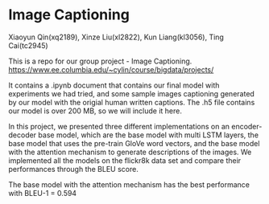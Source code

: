 # Image Captioning

Xiaoyun Qin(xq2189), Xinze Liu(xl2822), Kun Liang(kl3056), Ting Cai(tc2945)

This is a repo for our group project - Image Captioning. https://www.ee.columbia.edu/~cylin/course/bigdata/projects/

It contains a .ipynb document that contains our final model with experiments we had tried, and some sample images captioning generated by our model with the origial human written captions. The .h5 file contains our model is over 200 MB, so we will include it here.

In this project, we presented three different implementations on an encoder-decoder base model, which are the base model with multi LSTM layers, the base model that uses the pre-train GloVe word vectors, and the base model with the attention mechanism to generate descriptions of the images. We implemented all the models on the flickr8k data set and compare their performances through the BLEU score.

The base model with the attention mechanism has the best performance with BLEU-1 = 0.594
